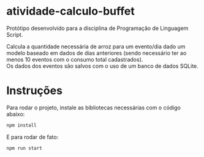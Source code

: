 # atividade-calculo-buffet
Protótipo desenvolvido para a disciplina de Programação de Linguagem Script.

Calcula a quantidade necessária de arroz para um evento/dia dado um modelo baseado em dados de dias anteriores (sendo necessário ter ao menos 10 eventos com o consumo total cadastrados).
<br>Os dados dos eventos são salvos com o uso de um banco de dados SQLite.

# Instruções
Para rodar o projeto, instale as bibliotecas necessárias com o código abaixo:
```javascript
npm install
```

E para rodar de fato:
```javascript
npm run start
